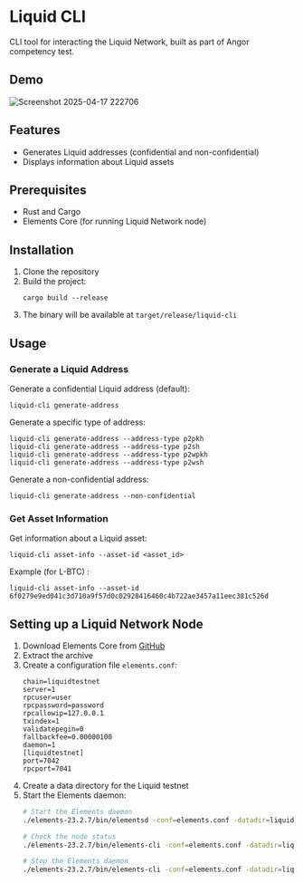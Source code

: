 # Liquid CLI

CLI tool for interacting the Liquid Network, built as part of Angor competency test.

## Demo

![Screenshot 2025-04-17 222706](https://github.com/user-attachments/assets/357d1ba2-c4a2-4873-b1c5-7593ffb22745)


## Features

- Generates Liquid addresses (confidential and non-confidential)
- Displays information about Liquid assets

## Prerequisites

- Rust and Cargo
- Elements Core (for running Liquid Network node)

## Installation

1. Clone the repository
2. Build the project:
   ```
   cargo build --release
   ```
3. The binary will be available at `target/release/liquid-cli`

## Usage

### Generate a Liquid Address

Generate a confidential Liquid address (default):
```
liquid-cli generate-address
```

Generate a specific type of address:
```
liquid-cli generate-address --address-type p2pkh
liquid-cli generate-address --address-type p2sh
liquid-cli generate-address --address-type p2wpkh
liquid-cli generate-address --address-type p2wsh
```

Generate a non-confidential address:
```
liquid-cli generate-address --non-confidential
```

### Get Asset Information

Get information about a Liquid asset:
```
liquid-cli asset-info --asset-id <asset_id>
```

Example 
(for L-BTC) :
```
liquid-cli asset-info --asset-id 6f0279e9ed041c3d710a9f57d0c02928416460c4b722ae3457a11eec381c526d
```

## Setting up a Liquid Network Node

1. Download Elements Core from [GitHub](https://github.com/ElementsProject/elements/releases)
2. Extract the archive
3. Create a configuration file `elements.conf`:
   ```
   chain=liquidtestnet
   server=1
   rpcuser=user
   rpcpassword=password
   rpcallowip=127.0.0.1
   txindex=1
   validatepegin=0
   fallbackfee=0.00000100
   daemon=1
   [liquidtestnet]
   port=7042
   rpcport=7041
   ```
4. Create a data directory for the Liquid testnet
5. Start the Elements daemon:
   ```bash
   # Start the Elements daemon
   ./elements-23.2.7/bin/elementsd -conf=elements.conf -datadir=liquidtestnet

   # Check the node status
   ./elements-23.2.7/bin/elements-cli -conf=elements.conf -datadir=liquidtestnet getblockchaininfo

   # Stop the Elements daemon
   ./elements-23.2.7/bin/elements-cli -conf=elements.conf -datadir=liquidtestnet stop
   ```
